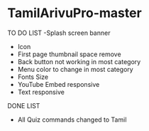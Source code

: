 # TamilArivuPro-master

TO DO LIST
-Splash screen banner
- Icon
- First page thumbnail space remove
- Back button not working in most category
- Menu color to change in most category
- Fonts Size
- YouTube Embed responsive
- Text responsive

DONE LIST
- All Quiz commands changed to Tamil
